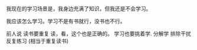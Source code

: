 
我现在的学习场景是，我身边充满了知识，但我还是不会学习。

我应该怎么学习。学习不是有书就行，没书也不行。

前人说 读书要重复 读，看，这个也是正确的。
学习也要挑着学.
分解学
排除干扰
反复练习 (相当于重复读书)
